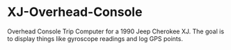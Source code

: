 # XJ-Overhead-Console
Overhead Console Trip Computer for a 1990 Jeep Cherokee XJ. The goal is to display things like gyroscope readings and log GPS points.

